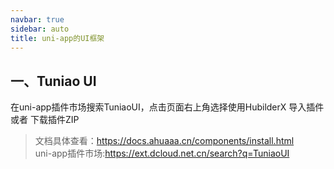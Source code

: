 ```yaml
---
navbar: true
sidebar: auto
title: uni-app的UI框架
---
```


## 一、Tuniao UI
在uni-app插件市场搜索TuniaoUI，点击页面右上角选择使用HubilderX 导入插件 或者 下载插件ZIP
> 文档具体查看：<https://docs.ahuaaa.cn/components/install.html> <br/>
> uni-app插件市场:<https://ext.dcloud.net.cn/search?q=TuniaoUI>